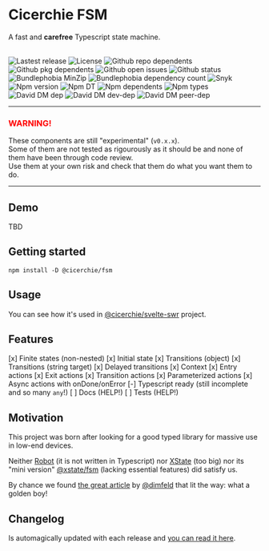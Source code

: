 # Cicerchie FSM

A fast and **carefree** Typescript state machine.<br><br>

![Lastest release](https://badgen.net/github/release/cicerchie/fsm)
![License](https://badgen.net/github/license/cicerchie/fsm)
![Github repo dependents](https://badgen.net/github/dependents-repo/cicerchie/fsm)
![Github pkg dependents](https://badgen.net/github/dependents-pkg/cicerchie/fsm)
![Github open issues](https://badgen.net/github/open-issues/cicerchie/fsm)
![Github status](https://badgen.net/github/checks/cicerchie/fsm/master/Release)
![Bundlephobia MinZip](https://badgen.net/bundlephobia/minzip/@cicerchie/fsm)
![Bundlephobia dependency count](https://badgen.net/bundlephobia/dependency-count/@cicerchie/fsm)
![Snyk](https://badgen.net/snyk/cicerchie/fsm)
![Npm version](https://badgen.net/npm/v/@cicerchie/fsm)
![Npm DT](https://badgen.net/npm/dt/@cicerchie/fsm)
![Npm dependents](https://badgen.net/npm/dependents/@cicerchie/fsm)
![Npm types](https://badgen.net/npm/types/@cicerchie/fsm)
![David DM dep](https://badgen.net/david/dep/cicerchie/fsm)
![David DM dev-dep](https://badgen.net/david/dev/cicerchie/fsm)
![David DM peer-dep](https://badgen.net/david/peer/cicerchie/fsm)

---

### <span style="color:red">WARNING!</span>

These components are still "experimental" (`v0.x.x`).<br>
Some of them are not tested as rigourously as it should be and none of them have been through code review.<br>
Use them at your own risk and check that them do what you want them to do.

---

## Demo

TBD

## Getting started

```
npm install -D @cicerchie/fsm
```

## Usage

You can see how it's used in [@cicerchie/svelte-swr](https://github.com/cicerchie/svelte-swr) project.

## Features

[x] Finite states (non-nested)
[x] Initial state
[x] Transitions (object)
[x] Transitions (string target)
[x] Delayed transitions
[x] Context
[x] Entry actions
[x] Exit actions
[x] Transition actions
[x] Parameterized actions
[x] Async actions with onDone/onError
[-] Typescript ready (still incomplete and so many `any`!)
[ ] Docs (HELP!)
[ ] Tests (HELP!)

## Motivation

This project was born after looking for a good typed library for massive use in low-end devices.

Neither [Robot](https://github.com/matthewp/robot) (it is not written in Typescript) nor [XState](https://github.com/statelyai/xstate) (too big) nor its "mini version" [@xstate/fsm](https://xstate.js.org/docs/packages/xstate-fsm/) (lacking essential features) did satisfy us.

By chance we found [the great article](https://imfeld.dev/writing/simple_state_machines) by [@dimfeld](https://github.com/dimfeld) that lit the way: what a golden boy!

## Changelog

Is automagically updated with each release and [you can read it here](https://github.com/cicerchie/fsm/blob/master/CHANGELOG.md).
